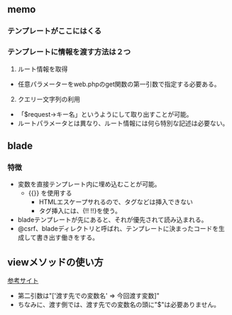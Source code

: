 ## memo 
### テンプレートがここにはくる

### テンプレートに情報を渡す方法は２つ
1. ルート情報を取得
- 任意パラメーターをweb.phpのget関数の第一引数で指定する必要ある。

2. クエリー文字列の利用
- 「$request->キー名」というようにして取り出すことが可能。
- ルートパラメータとは異なり、ルート情報には何ら特別な記述は必要ない。

## blade
### 特徴
- 変数を直接テンプレート内に埋め込むことが可能。
  - {{}} を使用する
    - HTMLエスケープサれるので、タグなどは挿入できない
    - タグ挿入には、{!!  !!}を使う。
- bladeテンプレートが先にあると、それが優先されて読み込まれる。
- @csrf、bladeディレクトリと呼ばれ、テンプレートに決まったコードを生成して書き出す働きをする。

## viewメソッドの使い方
[参考サイト](https://tektektech.com/views-helper)

- 第二引数は"['渡す先での変数名' => 今回渡す変数]"
- ちなみに、渡す側では、渡す先での変数名の頭に"$"は必要ありません。